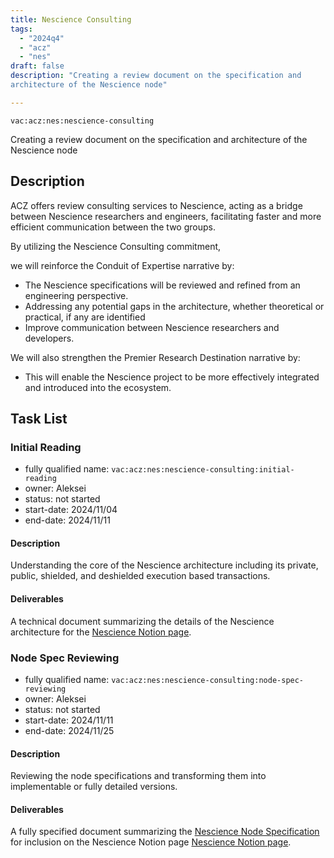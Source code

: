 ```yaml
---
title: Nescience Consulting
tags:
  - "2024q4"
  - "acz"
  - "nes"
draft: false
description: "Creating a review document on the specification and 
architecture of the Nescience node"

---
```


`vac:acz:nes:nescience-consulting`

Creating a review document on the specification and 
architecture of the Nescience node
## Description

ACZ offers review consulting services to Nescience, 
acting as a bridge between Nescience researchers and engineers, 
facilitating faster and more efficient communication between the two groups.

By utilizing the Nescience Consulting commitment, 

we will reinforce the Conduit of Expertise narrative by:
* The Nescience specifications will be reviewed and refined from an engineering perspective.
* Addressing any potential gaps in the architecture, whether theoretical or practical, 
if any are identified
* Improve communication between Nescience researchers and developers.

We will also strengthen the Premier Research Destination narrative by: 
* This will enable the Nescience project to be more effectively integrated 
and introduced into the ecosystem.

## Task List

### Initial Reading

* fully qualified name: `vac:acz:nes:nescience-consulting:initial-reading`
* owner: Aleksei
* status: not started
* start-date: 2024/11/04
* end-date: 2024/11/11

#### Description

Understanding the core of the Nescience architecture including 
its private, public, shielded, and deshielded execution based transactions. 

#### Deliverables

A technical document summarizing the details of the Nescience architecture for the 
[Nescience Notion page](https://www.notion.so/Documents-to-review-10c8f96fb65c80b79c30f7e6b16e49fc).

### Node Spec Reviewing

* fully qualified name: `vac:acz:nes:nescience-consulting:node-spec-reviewing`
* owner: Aleksei
* status: not started
* start-date: 2024/11/11
* end-date: 2024/11/25

#### Description

Reviewing the node specifications and transforming them 
into implementable or fully detailed versions.

#### Deliverables

A fully specified document summarizing the 
[Nescience Node Specification](https://www.notion.so/NSSA-s-Node-specs-10c8f96fb65c808e83b0fc95b99df35c) for 
inclusion on the Nescience Notion page 
[Nescience Notion page](https://www.notion.so/Documents-to-review-10c8f96fb65c80b79c30f7e6b16e49fc).